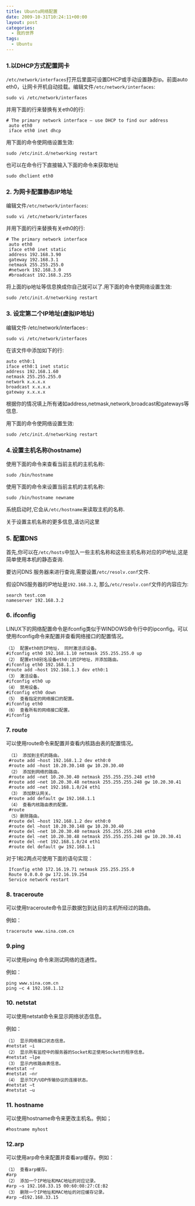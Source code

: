 ```yaml
---
title: Ubuntu网络配置
date: 2009-10-31T10:24:11+00:00
layout: post
categories:
  - 我的世界
tags:
  - Ubuntu
---
```


### 1.以DHCP方式配置网卡

`/etc/network/interfaces`打开后里面可设置DHCP或手动设置静态ip。前面auto eth0，让网卡开机自动挂载。编辑文件`/etc/network/interfaces`:
```
sudo vi /etc/network/interfaces
```

并用下面的行来替换有关eth0的行:
```
# The primary network interface – use DHCP to find our address
 auto eth0
 iface eth0 inet dhcp
```

用下面的命令使网络设置生效:
```
sudo /etc/init.d/networking restart
```

也可以在命令行下直接输入下面的命令来获取地址
```
sudo dhclient eth0
```
<!--more-->
### 2. 为网卡配置静态IP地址

编辑文件`/etc/network/interfaces`:
```
sudo vi /etc/network/interfaces
```

并用下面的行来替换有关eth0的行:
```
# The primary network interface
 auto eth0
 iface eth0 inet static
 address 192.168.3.90
 gateway 192.168.3.1
 netmask 255.255.255.0
 #network 192.168.3.0
 #broadcast 192.168.3.255
```

将上面的ip地址等信息换成你自己就可以了.用下面的命令使网络设置生效:
```
sudo /etc/init.d/networking restart
```

### 3. 设定第二个IP地址(虚拟IP地址)

编辑文件·/etc/network/interfaces·:
```
sudo vi /etc/network/interfaces
```

在该文件中添加如下的行:
```
auto eth0:1
iface eth0:1 inet static
address 192.168.1.60
netmask 255.255.255.0
network x.x.x.x
broadcast x.x.x.x
gateway x.x.x.x
```

根据你的情况填上所有诸如address,netmask,network,broadcast和gateways等信息.

用下面的命令使网络设置生效:
```
sudo /etc/init.d/networking restart
```

### 4.设置主机名称(hostname)

使用下面的命令来查看当前主机的主机名称:
```
sudo /bin/hostname
```

使用下面的命令来设置当前主机的主机名称:
```
sudo /bin/hostname newname
```

系统启动时,它会从`/etc/hostname`来读取主机的名称.

关于设置主机名称的更多信息,请访问这里

### 5. 配置DNS

首先,你可以在`/etc/hosts`中加入一些主机名称和这些主机名称对应的IP地址,这是简单使用本机的静态查询.

要访问DNS 服务器来进行查询,需要设置`/etc/resolv.conf`文件.

假设DNS服务器的IP地址是`192.168.3.2`, 那么`/etc/resolv.conf`文件的内容应为:
```
search test.com
nameserver 192.168.3.2
```

### 6. ifconfig

LINUX下的网络配置命令是ifconfig类似于WINDOWS命令行中的ipconfig。可以使用ifconfig命令来配置并查看网络接口的配置情况。
```
（1） 配置eth0的IP地址， 同时激活该设备。
#ifconfig eth0 192.168.1.10 netmask 255.255.255.0 up
（2） 配置eth0别名设备eth0:1的IP地址，并添加路由。
#ifconfig eth0 192.168.1.3
#route add –host 192.168.1.3 dev eth0:1
（3） 激活设备。
#ifconfig eth0 up
（4） 禁用设备。
#ifconfig eth0 down
（5） 查看指定的网络接口的配置。
#ifconfig eth0
（6） 查看所有的网络接口配置。
#ifconfig
```

### 7. route

可以使用route命令来配置并查看内核路由表的配置情况。
```
 （1） 添加到主机的路由。
 #route add –host 192.168.1.2 dev eth0:0
 #route add –host 10.20.30.148 gw 10.20.30.40
 （2） 添加到网络的路由。
 #route add –net 10.20.30.40 netmask 255.255.255.248 eth0
 #route add –net 10.20.30.48 netmask 255.255.255.248 gw 10.20.30.41
 #route add –net 192.168.1.0/24 eth1
 （3） 添加默认网关。
 #route add default gw 192.168.1.1
 （4） 查看内核路由表的配置。
 #route
 （5）删除路由。
 #route del –host 192.168.1.2 dev eth0:0
 #route del –host 10.20.30.148 gw 10.20.30.40
 #route del –net 10.20.30.40 netmask 255.255.255.248 eth0
 #route del –net 10.20.30.48 netmask 255.255.255.248 gw 10.20.30.41
 #route del –net 192.168.1.0/24 eth1
 #route del default gw 192.168.1.1
```
 对于1和2两点可使用下面的语句实现：
```
 Ifconfig eth0 172.16.19.71 netmask 255.255.255.0
 Route 0.0.0.0 gw 172.16.19.254
 Service network restart
```

### 8. traceroute

可以使用traceroute命令显示数据包到达目的主机所经过的路由。

例如：
```
traceroute www.sina.com.cn
```

### 9.ping

可以使用ping 命令来测试网络的连通性。

例如：
```
ping www.sina.com.cn
ping –c 4 192.168.1.12
```

### 10. netstat

可以使用netstat命令来显示网络状态信息。

例如：
```
（1） 显示网络接口状态信息。
#netstat –i
（2） 显示所有监控中的服务器的Socket和正使用Socket的程序信息。
#netstat –lpe
（3） 显示内核路由表信息。
#netstat –r
#netstat –nr
（4） 显示TCP/UDP传输协议的连接状态。
#netstat –t
#netstat –u
```

### 11. hostname

可以使用hostname命令来更改主机名。例如；
```
#hostname myhost
```

### 12.arp

可以使用arp命令来配置并查看arp缓存。例如：
```
（1） 查看arp缓存。
#arp
（2） 添加一个IP地址和MAC地址的对应记录。
#arp –s 192.168.33.15 00:60:08:27:CE:B2
（3） 删除一个IP地址和MAC地址的对应缓存记录。
#arp –d192.168.33.15
```
